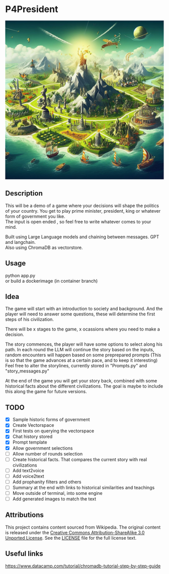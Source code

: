 # P4President
![](./assets/p4president.jpeg)
## Description
This will be a demo of a game where your decisions will shape the politics of your country.
You get to play prime minister, president, king or whatever form of government you like.  
The input is open ended , so feel free to write whatever comes to your mind.

Built using Large Language models and chaining between messages. GPT and langchain.  
Also using ChromaDB as vectorstore. 

## Usage
python app.py  
or build a dockerimage (in container branch)


## Idea
The game will start with an introduction to society and background. And the player will need to answer some questions, these will determine the first steps of his civilization.

There will be x stages to the game, x ocassions where you need to make a decision. 

The story commences, the player will have some options to select along his path.
In each round the LLM will continue the story based on the inputs, random encounters will happen based on
some preprepared prompts (This is so that the game advances at a certain pace, and to keep it interesting)
Feel free to alter the storylines, currently stored in "Prompts.py" and "story_messages.py"

At the end of the game you will get your story back, combined with some historical facts about the different civilizations. The goal is maybe to include this along the game for future versions.
## TODO

- [x] Sample historic forms of government
- [x] Create Vectorspace
- [x] First tests on querying the vectorspace
- [x] Chat history stored 
- [x] Prompt template
- [x] Allow government selections
- [ ] Allow number of rounds selection
- [ ] Create historical facts. That compares the current story with real civilizations
- [ ] Add text2voice
- [ ] Add voice2text
- [ ] Add prophanity filters and others
- [ ] Summary at the end with links to historical similarities and teachings
- [ ] Move outside of terminal, into some engine
- [ ] Add generated images to match the text

## Attributions

This project contains content sourced from Wikipedia. The original content is released under the [Creative Commons Attribution-ShareAlike 3.0 Unported License](https://creativecommons.org/licenses/by-sa/3.0/). See the [LICENSE](./utils/wiki_scraping/LICENSE) file for the full license text.


## Useful links
https://www.datacamp.com/tutorial/chromadb-tutorial-step-by-step-guide
